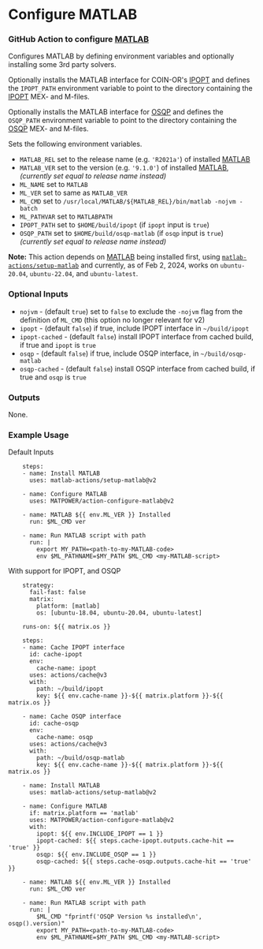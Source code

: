 Configure MATLAB
================

### GitHub Action to configure [MATLAB][1]

Configures MATLAB by defining environment variables and optionally
installing some 3rd party solvers.

Optionally installs the MATLAB interface for COIN-OR's [IPOPT][2] and
defines the `IPOPT_PATH` environment variable to point to the directory
containing the [IPOPT][2] MEX- and M-files.

Optionally installs the MATLAB interface for [OSQP][3] and defines the
`OSQP_PATH` environment variable to point to the directory containing the
[OSQP][3] MEX- and M-files.

Sets the following environment variables.
- `MATLAB_REL` set to the release name (e.g. `'R2021a'`) of installed
  [MATLAB][1]
- `MATLAB_VER` set to the version (e.g. `'9.1.0'`) of installed [MATLAB][1],
  _(currently set equal to release name instead)_
- `ML_NAME` set to `MATLAB`
- `ML_VER` set to same as `MATLAB_VER`
- `ML_CMD` set to `/usr/local/MATLAB/${MATLAB_REL}/bin/matlab -nojvm -batch`
- `ML_PATHVAR` set to `MATLABPATH`
- `IPOPT_PATH` set to `$HOME/build/ipopt` (if `ipopt` input is `true`)
- `OSQP_PATH` set to `$HOME/build/osqp-matlab` (if `osqp` input is `true`)
  _(currently set equal to release name instead)_

__Note:__ This action depends on [MATLAB][1] being installed first, using
[`matlab-actions/setup-matlab`][4] and currently, as of Feb 2, 2024, works
on  `ubuntu-20.04`, `ubuntu-22.04`,  and `ubuntu-latest`.

### Optional Inputs

- `nojvm` - (default `true`) set to `false` to exclude the `-nojvm` flag
  from the definition of `ML_CMD` (this option no longer relevant for v2)
- `ipopt` - (default `false`) if true, include IPOPT interface in
  `~/build/ipopt`
- `ipopt-cached` - (default `false`) install IPOPT interface from cached build,
  if true and `ipopt` is `true`
- `osqp` - (default `false`) if true, include OSQP interface, in
  `~/build/osqp-matlab`
- `osqp-cached` - (default `false`) install OSQP interface from cached build,
  if true and `osqp` is `true`

### Outputs

None.

### Example Usage
Default Inputs
```
    steps:
    - name: Install MATLAB
      uses: matlab-actions/setup-matlab@v2

    - name: Configure MATLAB
      uses: MATPOWER/action-configure-matlab@v2

    - name: MATLAB ${{ env.ML_VER }} Installed
      run: $ML_CMD ver

    - name: Run MATLAB script with path
      run: |
        export MY_PATH=<path-to-my-MATLAB-code>
        env $ML_PATHNAME=$MY_PATH $ML_CMD <my-MATLAB-script>
```

With support for IPOPT, and OSQP
```
    strategy:
      fail-fast: false
      matrix:
        platform: [matlab]
        os: [ubuntu-18.04, ubuntu-20.04, ubuntu-latest]

    runs-on: ${{ matrix.os }}

    steps:
    - name: Cache IPOPT interface
      id: cache-ipopt
      env:
        cache-name: ipopt
      uses: actions/cache@v3
      with:
        path: ~/build/ipopt
        key: ${{ env.cache-name }}-${{ matrix.platform }}-${{ matrix.os }}

    - name: Cache OSQP interface
      id: cache-osqp
      env:
        cache-name: osqp
      uses: actions/cache@v3
      with:
        path: ~/build/osqp-matlab
        key: ${{ env.cache-name }}-${{ matrix.platform }}-${{ matrix.os }}

    - name: Install MATLAB
      uses: matlab-actions/setup-matlab@v2

    - name: Configure MATLAB
      if: matrix.platform == 'matlab'
      uses: MATPOWER/action-configure-matlab@v2
      with:
        ipopt: ${{ env.INCLUDE_IPOPT == 1 }}
        ipopt-cached: ${{ steps.cache-ipopt.outputs.cache-hit == 'true' }}
        osqp: ${{ env.INCLUDE_OSQP == 1 }}
        osqp-cached: ${{ steps.cache-osqp.outputs.cache-hit == 'true' }}

    - name: MATLAB ${{ env.ML_VER }} Installed
      run: $ML_CMD ver

    - name: Run MATLAB script with path
      run: |
        $ML_CMD "fprintf('OSQP Version %s installed\n', osqp().version)"
        export MY_PATH=<path-to-my-MATLAB-code>
        env $ML_PATHNAME=$MY_PATH $ML_CMD <my-MATLAB-script>
```

[1]: https://mathworks.com
[2]: https://github.com/coin-or/Ipopt
[3]: https://osqp.org
[4]: https://github.com/marketplace/actions/setup-matlab
